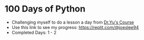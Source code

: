 # 100 Days of Python
- Challenging myself to do a lesson a day from [Dr.Yu's Course](https://digitalu.udemy.com/course/100-days-of-code/learn/lecture/23154980?start=15#overview)
- Use this link to see my progress: https://replit.com/@joeslee94
- Completed Days: 1 - 2
